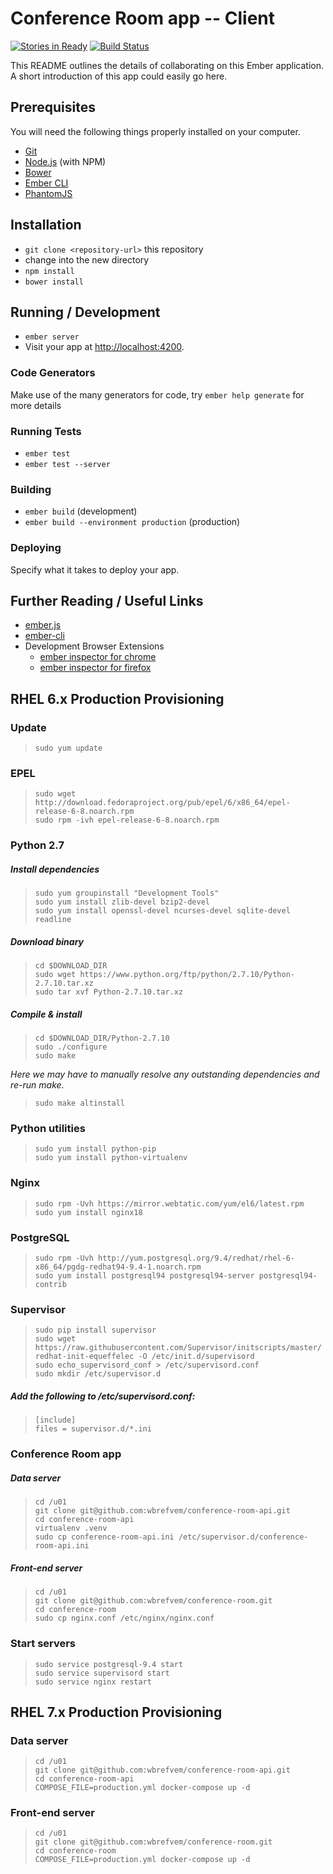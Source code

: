 # Conference Room app -- Client 

[![Stories in Ready](https://badge.waffle.io/wbrefvem/conference-room.png?label=ready&title=Ready)](https://waffle.io/wbrefvem/conference-room)
[![Build Status](https://travis-ci.org/wbrefvem/conference-room.svg?branch=master)](https://travis-ci.org/wbrefvem/conference-room)

This README outlines the details of collaborating on this Ember application.
A short introduction of this app could easily go here.

## Prerequisites

You will need the following things properly installed on your computer.

* [Git](http://git-scm.com/)
* [Node.js](http://nodejs.org/) (with NPM)
* [Bower](http://bower.io/)
* [Ember CLI](http://www.ember-cli.com/)
* [PhantomJS](http://phantomjs.org/)

## Installation

* `git clone <repository-url>` this repository
* change into the new directory
* `npm install`
* `bower install`

## Running / Development

* `ember server`
* Visit your app at [http://localhost:4200](http://localhost:4200).

### Code Generators

Make use of the many generators for code, try `ember help generate` for more details

### Running Tests

* `ember test`
* `ember test --server`

### Building

* `ember build` (development)
* `ember build --environment production` (production)

### Deploying

Specify what it takes to deploy your app.

## Further Reading / Useful Links

* [ember.js](http://emberjs.com/)
* [ember-cli](http://www.ember-cli.com/)
* Development Browser Extensions
  * [ember inspector for chrome](https://chrome.google.com/webstore/detail/ember-inspector/bmdblncegkenkacieihfhpjfppoconhi)
  * [ember inspector for firefox](https://addons.mozilla.org/en-US/firefox/addon/ember-inspector/)

## RHEL 6.x Production Provisioning

### Update
> `sudo yum update`

### EPEL
> `sudo wget http://download.fedoraproject.org/pub/epel/6/x86_64/epel-release-6-8.noarch.rpm`  
> `sudo rpm -ivh epel-release-6-8.noarch.rpm`

### Python 2.7

##### Install dependencies  
> `sudo yum groupinstall "Development Tools"`    
> `sudo yum install zlib-devel bzip2-devel`  
> `sudo yum install openssl-devel ncurses-devel sqlite-devel readline`    

##### Download binary  
> `cd $DOWNLOAD_DIR`  
> `sudo wget https://www.python.org/ftp/python/2.7.10/Python-2.7.10.tar.xz`  
> `sudo tar xvf Python-2.7.10.tar.xz`

##### Compile & install  
> `cd $DOWNLOAD_DIR/Python-2.7.10`  
> `sudo ./configure`  
> `sudo make`  

*Here we may have to manually resolve any outstanding dependencies and re-run make.*  
> `sudo make altinstall`  

### Python utilities

> `sudo yum install python-pip`  
> `sudo yum install python-virtualenv`

### Nginx

> `sudo rpm -Uvh https://mirror.webtatic.com/yum/el6/latest.rpm`  
> `sudo yum install nginx18`

### PostgreSQL

> `sudo rpm -Uvh http://yum.postgresql.org/9.4/redhat/rhel-6-x86_64/pgdg-redhat94-9.4-1.noarch.rpm`  
> `sudo yum install postgresql94 postgresql94-server postgresql94-contrib`

### Supervisor

> `sudo pip install supervisor`  
> `sudo wget https://raw.githubusercontent.com/Supervisor/initscripts/master/redhat-init-equeffelec -O /etc/init.d/supervisord`  
> `sudo echo_supervisord_conf > /etc/supervisord.conf`  
> `sudo mkdir /etc/supervisor.d`  

##### Add the following to /etc/supervisord.conf:
> `[include]`  
> `files = supervisor.d/*.ini` 

### Conference Room app

##### Data server
> `cd /u01`  
> `git clone git@github.com:wbrefvem/conference-room-api.git`  
> `cd conference-room-api`  
> `virtualenv .venv`  
> `sudo cp conference-room-api.ini /etc/supervisor.d/conference-room-api.ini`  

##### Front-end server
> `cd /u01`  
> `git clone git@github.com:wbrefvem/conference-room.git`  
> `cd conference-room`  
> `sudo cp nginx.conf /etc/nginx/nginx.conf`

### Start servers

> `sudo service postgresql-9.4 start`  
> `sudo service supervisord start`  
> `sudo service nginx restart`  

## RHEL 7.x Production Provisioning

### Data server
> `cd /u01`  
> `git clone git@github.com:wbrefvem/conference-room-api.git`  
> `cd conference-room-api`  
> `COMPOSE_FILE=production.yml docker-compose up -d`  

### Front-end server
> `cd /u01`  
> `git clone git@github.com:wbrefvem/conference-room.git`  
> `cd conference-room`  
> `COMPOSE_FILE=production.yml docker-compose up -d`  
